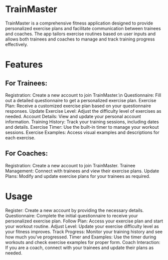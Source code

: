 # TrainMaster 
TrainMaster is a comprehensive fitness application designed to provide personalized exercise plans and facilitate communication between trainees and coaches.
The app tailors exercise routines based on user inputs and allows both trainees and coaches to manage and track training progress effectively.

# Features
## For Trainees:
Registration: Create a new account to join TrainMaster.\n
Questionnaire: Fill out a detailed questionnaire to get a personalized exercise plan.
Exercise Plan: Receive a customized exercise plan based on your questionnaire responses.
Update Exercise Level: Adjust the difficulty level of exercises as needed.
Account Details: View and update your personal account information.
Training History: Track your training sessions, including dates and details.
Exercise Timer: Use the built-in timer to manage your workout sessions.
Exercise Examples: Access visual examples and descriptions for each exercise.
## For Coaches:
Registration: Create a new account to join TrainMaster.
Trainee Management: Connect with trainees and view their exercise plans.
Update Plans: Modify and update exercise plans for your trainees as required.
# Usage
Register: Create a new account by providing the necessary details.
Questionnaire: Complete the initial questionnaire to receive your personalized exercise plan.
Follow Plan: Access your exercise plan and start your workout routine.
Adjust Level: Update your exercise difficulty level as your fitness improves.
Track Progress: Monitor your training history and see how much you’ve progressed.
Timer and Examples: Use the timer during workouts and check exercise examples for proper form.
Coach Interaction: If you are a coach, connect with your trainees and update their plans as needed.
